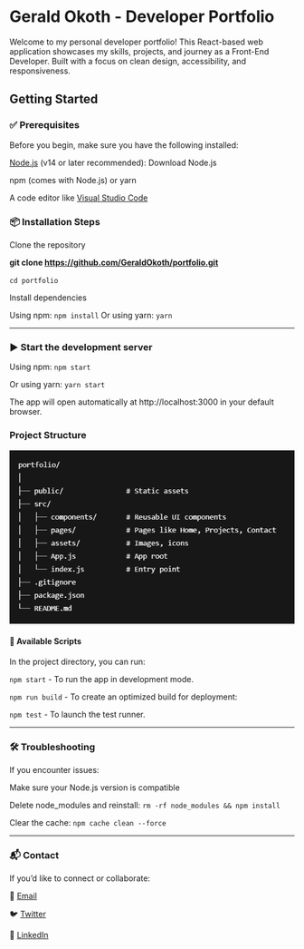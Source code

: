 # Gerald Okoth - Developer Portfolio

Welcome to my personal developer portfolio! This React-based web application showcases my skills, projects, and journey as a Front-End Developer. Built with a focus on clean design, accessibility, and responsiveness.

## Getting Started

### ✅ Prerequisites

Before you begin, make sure you have the following installed:

[Node.js](https://nodejs.org) (v14 or later recommended): Download Node.js

npm (comes with Node.js) or yarn

A code editor like [Visual Studio Code](https://code.visualstudio.com)

### 📦 Installation Steps

Clone the repository

**git clone https://github.com/GeraldOkoth/portfolio.git**

`cd portfolio`

Install dependencies

Using npm:
`npm install`
Or using yarn:
`yarn`

___

### ▶️ Start the development server

Using npm:
`npm start`

Or using yarn:
`yarn start`

The app will open automatically at http://localhost:3000 in your default browser.

### Project Structure

![Project Structure Image](public/images/Screenshot%202025-05-24%20205251.png)

#### 🔧 Available Scripts

In the project directory, you can run:

`npm start` - To run the app in development mode.

`npm run build` - To create an optimized build for deployment:

`npm test` - To launch the test runner.

___

### 🛠️ Troubleshooting

If you encounter issues:

Make sure your Node.js version is compatible

Delete node_modules and reinstall:
`rm -rf node_modules && npm install`

Clear the cache:
`npm cache clean --force`
___

### 📬 Contact

If you’d like to connect or collaborate:

📧 [Email](okothgerald449@gmail.com)

🐦 [Twitter](https://x.com/gerald_okothKE)

💼 [LinkedIn](https://linkedin.com/in/geraldokoth)